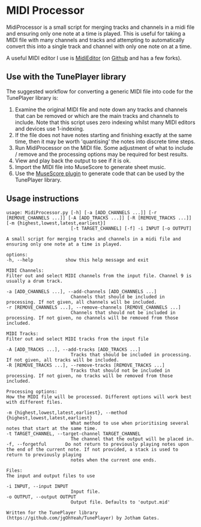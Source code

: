# MIDI Processor
MidiProcessor is a small script for merging tracks and channels in a midi file and ensuring only one note at a time is played. This is useful for taking a MIDI file with many channels and tracks and attempting to automatically convert this into a single track and channel with only one note on at a time.

A useful MIDI editor I use is [MidiEditor](https://midieditor.org/) (on [Github](https://github.com/markusschwenk/midieditor) and has a few forks).

## Use with the TunePlayer library
The suggested workflow for converting a generic MIDI file into code for the TunePlayer library is:
1. Examine the original MIDI file and note down any tracks and channels that can be removed or which are the main tracks and channels to include. Note that this script uses zero indexing whilst many MIDI editors and devices use 1-indexing.
2. If the file does not have notes starting and finishing exactly at the same time, then it may be worth 'quantising' the notes into discrete time steps.
3. Run MidiProcessor on the MIDI file. Some adjustment of what to include / remove and the processing options may be required for best results.
4. View and play back the output to see if it is ok.
5. Import the MIDI file into MuseScore to generate sheet music.
6. Use the [MuseScore plugin](./TunePlayer_MusescorePlugin/MusescorePlugin.md) to generate code that can be used by the TunePlayer library.

## Usage instructions
    usage: MidiProcessor.py [-h] [-a [ADD_CHANNELS ...]] [-r [REMOVE_CHANNELS ...]] [-A [ADD_TRACKS ...]] [-R [REMOVE_TRACKS ...]] [-m {highest,lowest,latest,earliest}]
                            [-t TARGET_CHANNEL] [-f] -i INPUT [-o OUTPUT]

    A small script for merging tracks and channels in a midi file and ensuring only one note at a time is played.

    options:
    -h, --help            show this help message and exit

    MIDI Channels:
    Filter out and select MIDI channels from the input file. Channel 9 is usually a drum track.

    -a [ADD_CHANNELS ...], --add-channels [ADD_CHANNELS ...]
                            Channels that should be included in processing. If not given, all channels will be included.
    -r [REMOVE_CHANNELS ...], --remove-channels [REMOVE_CHANNELS ...]
                            Channels that should not be included in processing. If not given, no channels will be removed from those included.

    MIDI Tracks:
    Filter out and select MIDI tracks from the input file

    -A [ADD_TRACKS ...], --add-tracks [ADD_TRACKS ...]
                            Tracks that should be included in processing. If not given, all tracks will be included.
    -R [REMOVE_TRACKS ...], --remove-tracks [REMOVE_TRACKS ...]
                            Tracks that should not be included in processing. If not given, no tracks will be removed from those included.

    Processing options:
    How the MIDI file will be processed. Different options will work best with different files.

    -m {highest,lowest,latest,earliest}, --method {highest,lowest,latest,earliest}
                            What method to use when prioritising several notes that start at the same time.
    -t TARGET_CHANNEL, --target-channel TARGET_CHANNEL
                            The channel that the output will be placed in.
    -f, --forgetful       Do not return to previously playing notes upon the end of the current note. If not provided, a stack is used to return to previously playing
                            notes when the current one ends.

    Files:
    The input and output files to use

    -i INPUT, --input INPUT
                            Input file.
    -o OUTPUT, --output OUTPUT
                            Output file. Defaults to 'output.mid'

    Written for the TunePlayer library (https://github.com/jgOhYeah/TunePlayer) by Jotham Gates.
